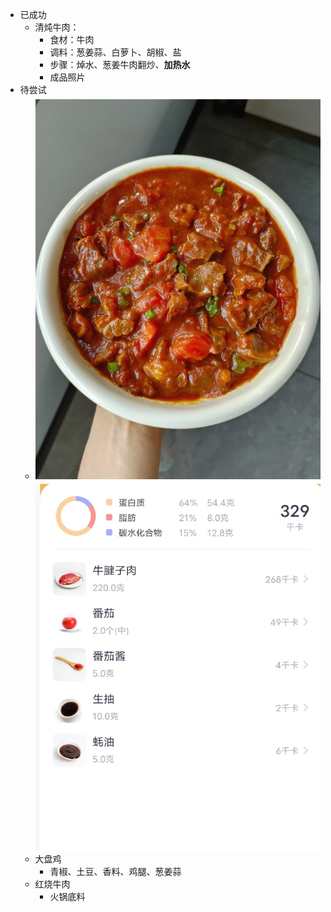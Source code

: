 - 已成功
	- 清炖牛肉：
		- 食材：牛肉
		- 调料：葱姜蒜、白萝卜、胡椒、盐
		- 步骤：焯水、葱姜牛肉翻炒、**加热水**
		- 成品照片
- 待尝试
	- ![image.png](../assets/image_1723978845146_0.png) ![image.png](../assets/image_1723978861434_0.png)
	- 大盘鸡
		- 青椒、土豆、香料、鸡腿、葱姜蒜
	- 红烧牛肉
		- 火锅底料